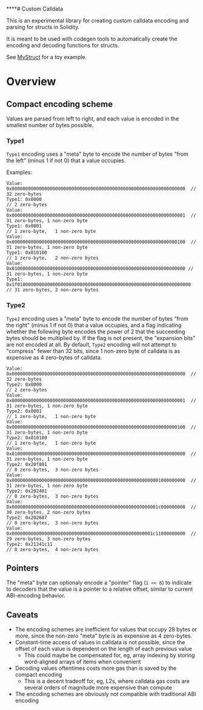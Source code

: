 \*\*\*\*# Custom Calldata

This is an experimental library for creating custom calldata encoding and parsing for structs in Solidity.

It is meant to be used with codegen tools to automatically create the encoding and decoding functions for structs.

See [MyStruct](src/lib/MyStruct.sol) for a toy example.

# Overview

## Compact encoding scheme

Values are parsed from left to right, and each value is encoded in the smallest number of bytes possible.

### Type1

`Type1` encoding uses a "meta" byte to encode the number of bytes "from the left" (minus 1 if not 0) that a value occupies.

Examples:

```
Value: 0x0000000000000000000000000000000000000000000000000000000000000000  // 32 zero-bytes
Type1: 0x0000                                                              // 2 zero-bytes
Value: 0x0000000000000000000000000000000000000000000000000000000000000001  // 31 zero-bytes, 1 non-zero byte
Type1: 0x0001                                                              // 1 zero-byte,   1 non-zero byte
Value: 0x0000000000000000000000000000000000000000000000000000000000000100  // 31 zero-bytes, 1 non-zero byte
Type1: 0x010100                                                            // 1 zero-byte,   2 non-zero bytes
Value: 0x0100000000000000000000000000000000000000000000000000000000000000 // 31 zero-bytes, 1 non-zero byte
Type1: 0x1f0100000000000000000000000000000000000000000000000000000000000000 // 31 zero-bytes, 2 non-zero bytes
```

### Type2

`Type2` encoding uses a "meta" byte to encode the number of bytes "from the right" (minus 1 if not 0) that a value occupies, and a flag indicating whether the following byte encodes the power of 2 that the succeeding bytes should be multiplied by. If the flag is not present, the "expansion bits" are not encoded at all.
By default, `Type2` encoding will not attempt to "compress" fewer than 32 bits, since 1 non-zero byte of calldata is as expensive as 4 zero-bytes of calldata.

```
Value: 0x0000000000000000000000000000000000000000000000000000000000000000  // 32 zero-bytes
Type2: 0x0000                                                              // 2 zero-bytes
Value: 0x0000000000000000000000000000000000000000000000000000000000000001  // 31 zero-bytes, 1 non-zero byte
Type2: 0x0001                                                              // 1 zero-byte,   1 non-zero byte
Value: 0x0000000000000000000000000000000000000000000000000000000000000100  // 31 zero-bytes, 1 non-zero byte
Type2: 0x010100                                                            // 1 zero-byte,   1 non-zero byte
Value: 0x0100000000000000000000000000000000000000000000000000000000000000  // 31 zero-bytes, 1 non-zero byte
Type2: 0x20f801                                                            // 0 zero-bytes,  3 non-zero bytes
Value: 0x0000000000000000000000000000000000000000000000000000001000000000  // 31 zero-bytes, 1 non-zero byte
Type2: 0x202401                                                            // 0 zero-bytes,  3 non-zero bytes
Value: 0x000000000000000000000000000000000000000000000000000001c000000000  // 30 zero-bytes, 2 non-zero bytes
Type2: 0x202607                                                            // 0 zero-bytes,  3 non-zero bytes
Value: 0x0000000000000000000000000000000000000000000000000001c11000000000  // 29 zero-bytes, 3 non-zero bytes
Type2: 0x21241c11                                                          // 0 zero-bytes,  4 non-zero bytes
```

## Pointers

The "meta" byte can optionaly encode a "pointer" flag (`1 << 6`) to indicate to decoders that the value is a pointer to a relative offset, similar to current ABI-encoding behavior.

## Caveats

- The encoding schemes are inefficient for values that occupy 28 bytes or more, since the non-zero "meta" byte is as expensive as 4 zero-bytes.
- Constant-time access of values in calldata is not possible, since the offset of each value is dependent on the length of each previous value
  - This could maybe be compensated for, eg, array indexing by storing word-aligned arrays of items when convenient
- Decoding values oftentimes costs more gas than is saved by the compact encoding
  - This is a decent tradeoff for, eg, L2s, where calldata gas costs are several orders of magnitude more expensive than compute
- The encoding schemes are obviously not compatible with traditional ABI encoding
